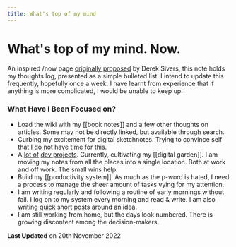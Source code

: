 ```yaml
---
title: What's top of my mind
---
```


# What's top of my mind. Now.

An inspired /now page [originally proposed](https://sivers.org/nowff) by Derek Sivers, this note holds my thoughts log, presented as a simple bulleted list. I intend to update this frequently, hopefully once a week. I have learnt from experience that if anything is more complicated, I would be unable to keep up.

### What Have I Been Focused on?

- Load the wiki with my [[book notes]] and a few other thoughts on articles. Some may not be directly linked, but available through search.
- Curbing my excitement for digital sketchnotes. Trying to convince self that I do not have time for this.
- A [lot of](https://www.amitgawande.com/2022/10/16/anatole-a-twocolumn.html) [dev projects](https://www.amitgawande.com/2022/10/20/since-i-moved.html). Currently, cultivating my [[digital garden]]. I am moving my notes from all the places into a single location. Both at work and off work. The small wins help.
- Build my [[productivity system]]. As much as the p-word is hated, I need a process to manage the sheer amount of tasks vying for my attention.
- I am writing regularly and following a routine of early mornings without fail. I log on to my system every morning and read & write. I am also writing [quick](https://www.amitgawande.com/2022/10/14/i-love-technology.html) [short](https://www.amitgawande.com/2022/10/17/having-more-choices.html) [posts](https://www.amitgawande.com/2022/10/19/being-favourite-vs.html) around an idea.
- I am still working from home, but the days look numbered. There is growing discontent among the decision-makers.

**Last Updated** on 20th November 2022